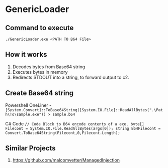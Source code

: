 # GenericLoader

## Command to execute

`./GenericLoader.exe <PATH TO B64 File>`


## How it works

1. Decodes bytes from Base64 string
2. Executes bytes in memory
3. Redirects STDOUT into a string, to forward output to c2.

## Create Base64 string

Powershell OneLiner -
`[System.Convert]::ToBase64String([System.IO.File]::ReadAllBytes(".\Path\To\sample.exe")) > sample.b64`

C# Code
`// Code Block to B64 encode contents of a exe.
byte[] Filecont = System.IO.File.ReadAllBytes(args[0]);
string B64Filecont = Convert.ToBase64String(Filecont,0,Filecont.Length);`



## Similar Projects

1. https://github.com/malcomvetter/ManagedInjection

